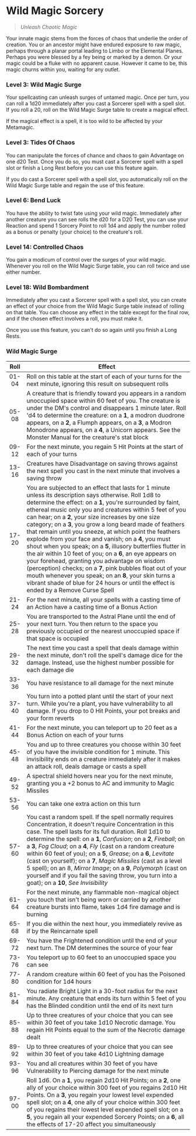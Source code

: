 # Wild Magic Sorcery

> *Unleash Chaotic Magic*

Your innate magic stems from the forces of chaos that underlie the order of creation. You or an ancestor might have endured exposure to raw magic, perhaps through a planar portal leading to Limbo or the Elemental Planes. Perhaps you were blessed by a fey being or marked by a demon. Or your magic could be a fluke with no apparent cause. However it came to be, this magic churns within you, waiting for any outlet.

### Level 3: Wild Magic Surge

Your spellcasting can unleash surges of untamed magic. Once per turn, you can roll a 1d20 immediately after you cast a Sorcerer spell with a spell slot. If you roll a 20, roll on the Wild Magic Surge table to create a magical effect.

If the magical effect is a spell, it is too wild to be affected by your Metamagic.

### Level 3: Tides Of Chaos

You can manipulate the forces of chance and chaos to gain Advantage on one d20 Test. Once you do so, you must cast a Sorcerer spell with a spell slot or finish a Long Rest before you can use this feature again.

If you do cast a Sorcerer spell with a spell slot, you automatically roll on the Wild Magic Surge table and regain the use of this feature.

### Level 6: Bend Luck

You have the ability to twist fate using your wild magic. Immediately after another creature you can see rolls the d20 for a D20 Test, you can use your Reaction and spend 1 Sorcery Point to roll 1d4 and apply the number rolled as a bonus or penalty (your choice) to the creature's roll.
 
### Level 14: Controlled Chaos

You gain a modicum of control over the surges of your wild magic. Whenever you roll on the Wild Magic Surge table, you can roll twice and use either number.

### Level 18: Wild Bombardment

Immediately after you cast a Sorcerer spell with a spell slot, you can create an effect of your choice from the Wild Magic Surge table instead of rolling on that table. You can choose any effect in the table except for the final row, and if the chosen effect involves a roll, you must make it.

Once you use this feature, you can't do so again until you finish a Long Rests.

### Wild Magic Surge

| Roll | Effect |
|:-:|---|
| 01-04 | Roll on this table at the start of each of your turns for the next minute, ignoring this result on subsequent rolls |
| 05-08 | A creature that is friendly toward you appears in a random unoccupied space within 60 feet of you. The creature is under the DM's control and disappears 1 minute later. Roll 'd4 to determine the creature: on a **1**, a modron duodrone appears, on a **2**, a Flumph appears, on a **3**, a Modron Monodrone appears, on a **4**, a Unicorn appears. See the Monster Manual for the creature's stat block |
| 09-12 | For the next minute, you regain 5 Hit Points at the start of each of your turns |
| 13-16 | Creatures have Disadvantage on saving throws against the next spell you cast in the next minute that involves a saving throw |
| 17-20 | You are subjected to an effect that lasts for 1 minute unless its description says otherwise. Roll 1d8 to determine the effect: on a **1**, you're surrounded by faint, ethereal music only you and creatures within 5 feet of you can hear; on a **2**, your size increases by one size category; on a **3**, you grow a long beard made of feathers that remain until you sneeze, at which point the feathers explode from your face and vanish; on a **4**, you must shout when you speak; on a **5**, illusory butterflies flutter in the air within 10 feet of you; on a **6**, an eye appears on your forehead, granting you advantage on wisdom (perception) checks; on a **7**, pink bubbles float out of your mouth whenever you speak; on an **8**, your skin turns a vibrant shade of blue for 24 hours or until the effect is ended by a Remove Curse Spell |
| 21-24 | For the next minute, all your spells with a casting time of an Action have a casting time of a Bonus Action |
| 25-28 | You are transported to the Astral Plane until the end of your next turn. You then return to the space you previously occupied or the nearest unoccupied space if that space is occupied |
| 29-32 | The next time you cast a spell that deals damage within the next minute, don't roll the spell's damage dice for the damage. Instead, use the highest number possible for each damage die |
| 33-36 | You have resistance to all damage for the next minute |
| 37-40 | You turn into a potted plant until the start of your next turn. While you're a plant, you have vulnerability to all damage. If you drop to 0 Hit Points, your pot breaks and your form reverts |
| 41-44 | For the next minute, you can teleport up to 20 feet as a Bonus Action on each of your turns |
| 45-48 | You and up to three creatures you choose within 30 feet of you have the invisible condition for 1 minute. This invisibility ends on a creature immediately after it makes an attack roll, deals damage or casts a spell |
| 49-52 | A spectral shield hovers near you for the next minute, granting you a +2 bonus to AC and immunity to Magic Missiles |
| 53-56 | You can take one extra action on this turn |
| 57-60 | You cast a random spell. If the spell normally requires Concentration, it doesn't require Concentration in this case. The spell lasts for its full duration. Roll 1d10 to determine the spell: on a **1**, *Confusion*; on a **2**, *Fireball*; on a **3**, *Fog Cloud*; on a **4**, *Fly* (cast on a random creature within 60 feet of you); on a **5**, *Grease*; on a **6**, *Levitate* (cast on yourself); on a **7**, *Magic Missiles* (cast as a level 5 spell); on an 8, *Mirror Image*; on a **9**, *Polymorph* (cast on yourself and if you fail the saving throw, you turn into a goat); on a **10**, *See Invisibility* |
| 61-64 | For the next minute, any flammable non-magical object you touch that isn't being worn or carried by another creature bursts into flame, takes 1d4 fire damage and is burning |
| 65-68 | If you die within the next hour, you immediately revive as if by the Reincarnate spell |
| 69-72 | You have the Frightened condition until the end of your next turn. The DM determines the source of your fear |
| 73-76 | You teleport up to 60 feet to an unoccupied space you can see |
| 77-80 | A random creature within 60 feet of you has the Poisoned condition for 1d4 hours |
| 81-84 | You radiate Bright Light in a 30-foot radius for the next minute. Any creature that ends its turn within 5 feet of you has the Blinded condition until the end of its next turn |
| 85-88 | Up to three creatures of your choice that you can see within 30 feet of you take 1d10 Necrotic damage. You regain Hit Points equal to the sum of the Necrotic damage dealt |
| 89-92 | Up to three creatures of your choice that you can see within 30 feet of you take 4d10 Lightning damage |
| 93-96 | You and all creatures within 30 feet of you have Vulnerability to Piercing damage for the next minute |
| 97-00 | Roll 1d6. On a **1**, you regain 2d10 Hit Points; on a **2**, one ally of your choice within 300 feet of you regains 2d10 Hit Points. On a **3**, you regain your lowest level expended spell slot; on a **4**, one ally of your choice within 300 feet of you regains their lowest level expended spell slot; on a **5**, you regain all your expended Sorcery Points; on a **6**, all the effects of 17-20 affect you simultaneously |
